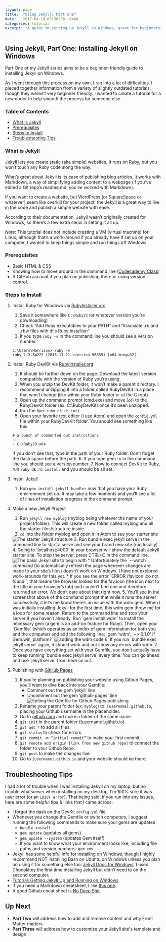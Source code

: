 ```yaml
---
layout: page
title:  "Using Jekyll: Part One"
date:   2017-04-28 03:36:00 -0400
categories: tutorial
excerpt: "A guide to setting up Jekyll on Windows, great for beginners"
---
```


## Using Jekyll, Part One: Installing Jekyll on Windows

Part One of my Jekyll series aims to be a beginner-friendly guide to installing Jekyll on Windows.

As I went through this process on my own, I ran into a lot of difficulties. I pieced together information from a variety of slightly outdated tutorials, though they weren’t very beginner friendly. I wanted to create a tutorial for a new coder to help smooth the process for someone else.

### Table of Contents
* [What is Jekyll](#what-is-jekyll)
* [Prerequisites](#prerequisites)
* [Steps to Install](#steps-to-install)
* [Troubleshooting Tips](#troubleshooting-tips)

### What is Jekyll

[Jekyll](https://jekyllrb.com/) lets you create static (aka simple) websites. It runs on [Ruby](https://www.ruby-lang.org/en/), but you won’t touch any Ruby code along the way.

What’s great about Jekyll is its ease of publishing blog articles. It works with Markdown, a way of simplifying adding content to a webpage (if you’ve edited a Git repo’s readme.md, you’ve worked with Markdown).

If you want to create a website, but WordPress (or SquareSpace or whatever) seem like overkill for your project, the Jekyll is a great way to live in the code and publish a simple website with ease.

According to their documentation, Jekyll wasn’t originally created for Windows, so there’s a few extra steps in setting it all up.

*Note:* This tutorial does not include creating a VM (virtual machine) for Linux, although that’s a work-around if you already have it set up on your computer. I wanted to keep things simple and run things off Windows.

### Prerequisites

* Basic HTML & CSS
* Knowing how to move around in the command line ([Codecademy Class](https://www.codecademy.com/learn/learn-the-command-line))
* A GitHub account if you plan on publishing there or using version control.

### Steps to Install

1. Install Ruby for Windows via [RubyInstaller.org](http://rubyinstaller.org/downloads/)
    1. Save it somewhere like `C:\Ruby23` (or whatever version you’re downloading)
    2. Check “Add Ruby executables to your PATH” and “Associate .rb and .rbw files with this Ruby installion”
    3. If you type `ruby -v` in the command line you should see a version number.
    ```
    C:\Users\Harrison> ruby -v
    ruby 2.3.3p222 (2016-11-21 revision 56859) [x64-mingw32]
    ```
2. Install Ruby DevKit via [RubyInstaller.org](http://rubyinstaller.org/downloads/)
    1. It should be further down on the page. Download the latest version compatible with the version of Ruby you’re using.
    2. When you unzip the DevKit folder, it won’t make a parent directory. I recommend unzipping it into a folder called RubyDevKit in a place that won’t change (like within your Ruby folder or at the C root)
    3. Open up the command prompt (cmd.exe) and move (`cd`) to the RubyDevKit folder (ex. C:\RubyDevKit) once it’s been unzipped.
    4. Run the line: `ruby dk.rb init`
    5. Open your favorite text editor (I use [Atom](https://atom.io/)) and open the `config.yml` file within your RubyDevKit folder. You should see something like this:
    ```
    # a bunch of commented out instructions
    ---
    - C:/Ruby23-x64
    ```
    If you don’t see that, type in the path of your Ruby folder. Don’t forget the dash space before the path.
    6. If you type gem -v in the command line you should see a version number.
    7. Now to connect DevKit to Ruby, run `ruby dk.rb install` and you should be all set.
3. Install [Jekyll](https://jekyllrb.com/docs/quickstart/)
    1. Run `gem install jekyll bundler` now that you have your Ruby environment set up. It may take a few moments and you’ll see a lot of lines of installation progress in the command prompt.
4. Make a new Jekyll Project
    1. Run `jekyll new myblog` (myblog being whatever the name of your project/folder). This will create a new folder called myblog and all the starter files/structure inside.
    2. `cd` into the folder myblog and open it in Atom to see your starter site
    <img src="/images/jekyll-pt-1/jekyll-structure-1.jpg" class="img-responsive" alt="The starter Jekyll structure">
    3. Run bundle exec jekyll serve in the command line to start a serve and see your brand new site (run locally).
    4. Going to `localhost:4000` in your browser will show the default Jekyll starter site. To stop the server, press CTRL+C in the command line.
    <img src="/images/jekyll-pt-1/serve-2.jpg" class="img-responsive" alt="The basic Jekyll site to begin with">
        * Unfortunately the `--watch` command (to automatically refresh the page whenever changes are made to your site’s files) doesn’t work on Windows. I have not explored work-arounds for this yet.
        * If you see the error `ERROR /favicon.ico not found.`, that means the browser looked for the fav icon (the icon next to the title in your browser’s tab) and couldn’t find one and therefore returned an error. We don’t care about that right now.
    5. You’ll see in the screenshot above of the command prompt that while it runs the server successfully, it let’s me know there’s an issue with the wdm gem. When I was initially installing Jekyll for the first time, this wdm gem threw me for a loop for some reason. Return to the command line and stop your server if you haven’t already. Run `gem install wdm` to install the necessary gem (a gem is an add-on feature for Ruby). Then, open your `Gemfile` (which operates as an index of gem information for both you and the computer) and add the following line: `gem 'wdm', '~> 0.1.0' if Gem.win_platform?`
    <img src="/images/jekyll-pt-1/wdm-install-2.jpg" alt="adding the wdm code" class="img-responsive">
    6. If you run `bundle exec jekyll serve` again, it should work and not show any errors with wdm.
    7. Once you have everything set with your Gemfile, you don't actually have to keep running `bundle exec jekyll serve` every time. You can go ahead and use `jekyll serve` from here on out.

5. Publishing with [GitHub Pages](https://pages.github.com)
    1. If you’re planning on publishing your website using Github Pages, you’ll want to dive back into your Gemfile:
        * Comment out the gem ‘jekyll’ line
        * Uncomment out the gem ‘github-pages’ line
          <img src="/images/jekyll-pt-1/github-pages-install-1.jpg" class="img-responsive" alt="Editing the Gemfile for Github Pages publishing">
    2. Rename your parent folder (ex. `myblog`) to: `[username].github.io`, placing your Github username in the placeholder.
    3. Go to [github.com](https://github.com) and make a folder of the same name.
    4. `git init` in the parent folder ([username].github.io).
    5. `git add *` to add all files.
    6. `git status` to check for errors.
    7. `git commit -m “initial commit”` to make your first commit.
    8. `git remote add origin [link from new github repo]` to connect the folder to your Github Repo.
    9. `git push` to make the changes live.
    10. Go to `[username].github.io` and your website should be there.

## Troubleshooting Tips

I had a lot of trouble when I was installing Jekyll on my laptop, but no trouble whatsoever when installing on my desktop. I’m 100% sure it was user error (or an `ID10T error`). That being said, if you run into any issues, here are some helpful tips & links that I came across:
* I forgot the dash on the DevKit `config.yml` file
* Whenever you change the Gemfile or switch computers, I suggest running the following commands to make sure your gems are updated:
  * `bundle install`
  * `gem update` (updates all gems)
  * `gem update --system` (updates Gem itself)
  * If you want to know what your environment looks like, including file paths and version numbers: `gem env`
* Jekyll has some helpful info for installing on Windows, though I highly recommend NOT installing Bash on Ubuntu on Windows unless you plan on using it for something else too: [Jekyll Docs for Windows](https://jekyllrb.com/docs/windows/). I used Chocolatey the first time installing Jekyll but didn’t need to on the second computer.
* [Tutorial: Getting Jekyll Up and Running on Windows](http://thedustytome.com/2014/02/15/Getting-Jekyll-up-and-running-on-Windows/)
* If you need a Markdown cheatsheet, I like [this one](https://github.com/adam-p/markdown-here/wiki/Markdown-Here-Cheatsheet).
* A good Github cheat sheet is [No Deep Shit](https://rogerdudler.github.io/git-guide/).

## Up Next

* **Part Two** will address how to add and remove content and why Front Matter matters.
* **Part Three** will address how to customize your Jekyll site's template and design.
